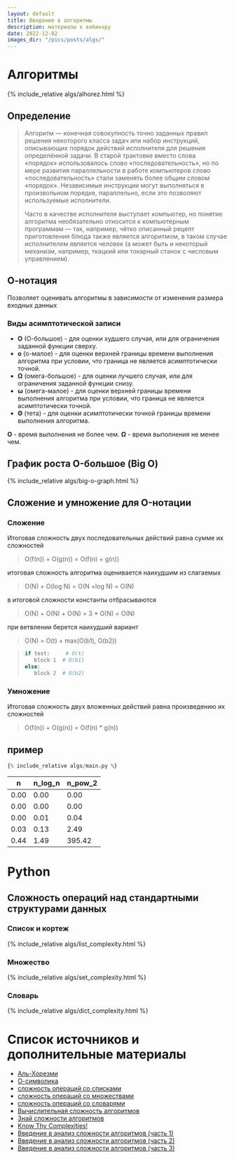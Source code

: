 ```yaml
---
layout: default
title: Введение в алгоритмы
description: материалы к вебинару
date: 2022-12-02
images_dir: "/pics/posts/algs/"
---
```

# Алгоритмы
{% include_relative algs/alhorez.html %}
## Определение
>Алгоритм — конечная совокупность точно заданных правил решения некоторого класса задач или набор инструкций, описывающих порядок действий исполнителя для решения определённой задачи. В старой трактовке вместо слова «порядок» использовалось слово «последовательность», но по мере развития параллельности в работе компьютеров слово «последовательность» стали заменять более общим словом «порядок». Независимые инструкции могут выполняться в произвольном порядке, параллельно, если это позволяют используемые исполнители.  
>  
>Часто в качестве исполнителя выступает компьютер, но понятие алгоритма необязательно относится к компьютерным программам — так, например, чётко описанный рецепт приготовления блюда также является алгоритмом, в таком случае исполнителем является человек (а может быть и некоторый механизм, например, ткацкий или токарный станок с числовым управлением).


## О-нотация
Позволяет оценивать алгоритмы в зависимости от изменения размера входных данных
### Виды асимптотической записи
* **О** (О-большое) - для оценки худшего случая, или для ограничения заданной функции сверху.
* **о** (о-малое) - для оценки верхней границы времени выполнения алгоритма при условии, что граница не является асимптотически точной.
* **Ω** (омега-большое) - для оценки лучшего случая, или для ограничения заданной функции снизу.
* **ω** (омега-малое) - для оценки верхней границы времени выполнения алгоритма при условии, что граница не является асимптотически точной.
* **Θ** (тета) - для оценки асимптотически точной границы времени выполнения алгоритма.

**O** - время выполнения не более чем.
**Ω** - время выполнения не менее чем.


## График роста O-большое (Big O)
{% include_relative algs/big-o-graph.html %}

## Сложение и умножение для O-нотации
### Сложение
Итоговая сложность двух последовательных действий равна сумме их сложностей  
> O(f(n)) + O(g(n)) = O(f(n) + g(n))  

итоговая сложность алгоритма оценивается наихудшим из слагаемых  
> O(N) + O(log N) = O(N +log N) = O(N)  

в итоговой сложности константы отбрасываются  
> O(N) + O(N) + O(N) = 3 * O(N) = O(N)  

при ветвлении берется наихудший вариант  
> O(N) = O(t) + max(O(b1), O(b2))  

>```python
>if test:     # O(t)
>    block 1  # O(b1)
>else:
>    block 2  # O(b2)
>```

### Умножение
Итоговая сложность двух вложенных действий равна произведению их сложностей  
> O(f(n)) + O(g(n)) = O(f(n) * g(n))

## пример
```python
{% include_relative algs/main.py %}
```

| n     | n_log_n | n_pow_2 | 
|-------|---------|---------|
| 0.00  | 0.00    | 0.00    |1
| 0.00  | 0.00    | 0.00    |10
| 0.00  | 0.01    | 0.04    |100
| 0.03  | 0.13    | 2.49    |1000
| 0.44  | 1.49    | 395.42  |10000


# Python
## Сложность операций над стандартными структурами данных
### Список и кортеж
{% include_relative algs/list_complexity.html %}

### Множество
{% include_relative algs/set_complexity.html %}

### Словарь
{% include_relative algs/dict_complexity.html %}

# Список источников и дополнительные материалы
* [Аль-Хорезми](https://ru.wikipedia.org/wiki/Аль-Хорезми)
* [О-символика](https://learnxinyminutes.com/docs/ru-ru/asymptotic-notation-ru/)
* [сложность операций со списками](https://pythonz.net/references/named/slozhnost-operatsii-so-spiskami/)
* [сложность операций со множествами](https://pythonz.net/references/named/slozhnost-operatsii-so-mnozhestvami/)
* [сложность операций со словарями](https://pythonz.net/references/named/slozhnost-operatsii-so-slovaryami/)
* [Вычислительная сложность алгоритмов](https://www.yuripetrov.ru/edu/python/ch_06.html)
* [Знай сложности алгоритмов](https://habr.com/ru/post/188010/)
* [Know Thy Complexities!](https://www.bigocheatsheet.com/)
* [Введение в анализ сложности алгоритмов (часть 1)](https://habr.com/ru/post/196560/)
* [Введение в анализ сложности алгоритмов (часть 2)](https://habr.com/ru/post/195482/)
* [Введение в анализ сложности алгоритмов (часть 3)](https://habr.com/ru/post/195996/)